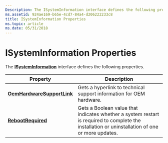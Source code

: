 ```yaml
---
Description: The ISystemInformation interface defines the following properties.
ms.assetid: 924ae169-b65e-4cd7-84a4-d206222233c8
title: ISystemInformation Properties
ms.topic: article
ms.date: 05/31/2018
---
```


# ISystemInformation Properties

The [**ISystemInformation**](/windows/desktop/api/Wuapi/nn-wuapi-isysteminformation) interface defines the following properties.



| Property                                                                    | Description                                                                                                                                     |
|-----------------------------------------------------------------------------|-------------------------------------------------------------------------------------------------------------------------------------------------|
| [**OemHardwareSupportLink**](/windows/desktop/api/Wuapi/nf-wuapi-isysteminformation-get_oemhardwaresupportlink) | Gets a hyperlink to technical support information for OEM hardware.                                                                             |
| [**RebootRequired**](/windows/desktop/api/Wuapi/nf-wuapi-isysteminformation-get_rebootrequired)                 | Gets a Boolean value that indicates whether a system restart is required to complete the installation or uninstallation of one or more updates. |



 

 

 



